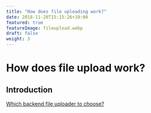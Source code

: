 ```yaml
---
title: "How does file uploading work?"
date: 2018-11-28T15:15:26+10:00
featured: true
featureImage: fileupload.webp
draft: false
weight: 3
---
```


#  How does file upload work?

## Introduction 

[Which backend file uploader to
choose?](https://bytearcher.com/articles/formidable-vs-busboy-vs-multer-vs-multiparty/)

